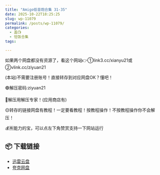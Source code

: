 ```yaml
---
title: "Amigo低音炮合集 31-35"
date: 2025-10-22T18:25:25
slug: wp-11079
permalink: /posts/wp-11079/
categories:
  - 盖📺
  - 恰饭合集
tags:

---
```


如果两个网盘都没有资源了，看这个网站👉①link3.cc/xianyu21或②vlink.cc/ziyuan21

(本站)不需要注册账号！直接转存到对应网盘OK？懂吧！

🟢解压密码:ziyuan21

🔵解压用解压专家！(应用商店有)

🟡转存的链接网盘有教程！一定要看教程！按教程操作！不按教程操作你不会解压！

💰🈶能力的宝，可以点左下角赞赏支持一下网站运行

## 📦 下载链接
- [迅雷云盘](https://blziyuan21.com/pay-download/11079?key=2d206e0490&down_id=0)
- [夸克网盘](https://blziyuan21.com/pay-download/11079?key=2d206e0490&down_id=1)

